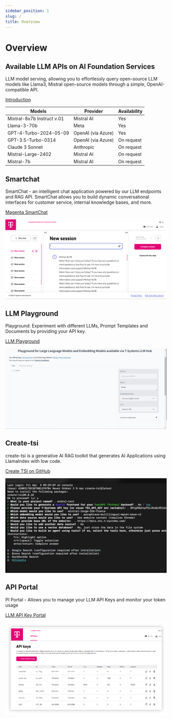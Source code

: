 ```yaml
---
sidebar_position: 1
slug: /
title: Overview
---
```


# Overview

## Available LLM APIs on AI Foundation Services

LLM model serving, allowing you to effortlessly query open-source LLM models like Llama3, Mistral open-source models through a simple, OpenAI-compatible API.

[Introduction](https://docs.llmhub.t-systems.net/Introduction)

| Models | Provider | Availability |
| --------------- | --------------- | --------------- |
| Mixtral-8x7b Instruct v.01   | Mistral AI  | Yes   |
| Llama-3-70b   | Meta    | Yes   |
| GPT-4-Turbo-2024-05-09  | OpenAI (via Azure)    | Yes   |
| GPT-3.5-Turbo-0314  | OpenAI (via Azure)     | On request   |
| Claude 3 Sonnet  | Anthropic    | On request   |
| Mistral-Large-2402  | Mistral AI   | On request   |
| Mistral-7b  | Mistral AI   | On request   |


## Smartchat

SmartChat - an intelligent chat application powered by our LLM endpoints and RAG API. SmartChat allows you to build dynamic conversational interfaces for customer service, internal knowledge bases, and more.

[Magenta SmartChat](https://smartchat.llmhub.t-systems.net/)

![smart chat](smart-chat.png)

## LLM Playground

Playground: Experiment with different LLMs, Prompt Templates and Documents by providing your API key. 

[LLM Playground](https://playground.llmhub.t-systems.net/)

![llm-playground](playground.png)

## Create-tsi

create-tsi is a generative AI RAG toolkit that generates AI Applications using LlamaIndex with low code.

[Create TSI on GitHub](https://github.com/telekom/create-tsi)

![create-tsi](create-tsi.png)

## API Portal

PI Portal - Allows you to manage your LLM API Keys and monitor your token usage

[LLM API Key Portal](https://auth.llmhub.t-systems.net/)

![api-portal](api-portal.png)
